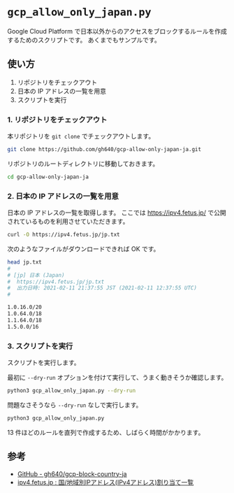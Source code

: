 # `gcp_allow_only_japan.py`

Google Cloud Platform で日本以外からのアクセスをブロックするルールを作成するためのスクリプトです。
あくまでもサンプルです。

## 使い方

1. リポジトリをチェックアウト
2. 日本の IP アドレスの一覧を用意
3. スクリプトを実行

### 1. リポジトリをチェックアウト

本リポジトリを `git clone` でチェックアウトします。

```bash
git clone https://github.com/gh640/gcp-allow-only-japan-ja.git
```

リポジトリのルートディレクトリに移動しておきます。

```bash
cd gcp-allow-only-japan-ja
```

### 2. 日本の IP アドレスの一覧を用意

日本の IP アドレスの一覧を取得します。
ここでは https://ipv4.fetus.jp/ で公開されているものを利用させていただきます。

```bash
curl -O https://ipv4.fetus.jp/jp.txt
```

次のようなファイルがダウンロードできれば OK です。

```bash
head jp.txt
#
# [jp] 日本 (Japan)
#  https://ipv4.fetus.jp/jp.txt
#  出力日時: 2021-02-11 21:37:55 JST (2021-02-11 12:37:55 UTC)
#

1.0.16.0/20
1.0.64.0/18
1.1.64.0/18
1.5.0.0/16
```

### 3. スクリプトを実行

スクリプトを実行します。

最初に `--dry-run` オプションを付けて実行して、うまく動きそうか確認します。

```bash
python3 gcp_allow_only_japan.py --dry-run
```

問題なさそうなら `--dry-run` なしで実行します。

```bash
python3 gcp_allow_only_japan.py
```

13 件ほどのルールを直列で作成するため、しばらく時間がかかります。

## 参考

- [GitHub - gh640/gcp-block-country-ja](https://github.com/gh640/gcp-block-country-ja)
- [ipv4.fetus.jp : 国/地域別IPアドレス(IPv4アドレス)割り当て一覧](https://ipv4.fetus.jp/)
